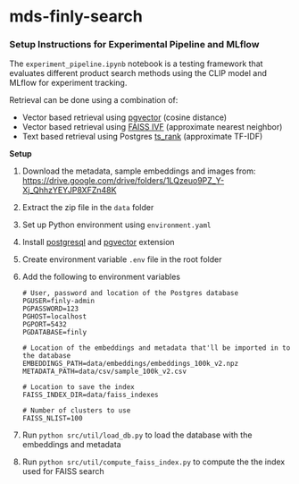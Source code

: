 # mds-finly-search

### Setup Instructions for Experimental Pipeline and MLflow
The `experiment_pipeline.ipynb` notebook is a testing framework that evaluates different product search methods using the CLIP model and MLflow for experiment tracking. 

Retrieval can be done using a combination of:

- Vector based retrieval using [pgvector](https://github.com/pgvector/pgvector) (cosine distance)
- Vector based retrieval using [FAISS IVF](https://github.com/facebookresearch/faiss/wiki/Faiss-indexes) (approximate nearest neighbor)
- Text based retrieval using Postgres [ts_rank](https://www.postgresql.org/docs/current/textsearch-controls.html) (approximate TF-IDF)

**Setup**

1. Download the metadata, sample embeddings and images from: https://drive.google.com/drive/folders/1LQzeuo9PZ_Y-Xj_QhhzYEYJP8XFZn48K
2. Extract the zip file in the `data` folder
3. Set up Python environment using `environment.yaml`
4. Install [postgresql](https://www.postgresql.org) and [pgvector](https://github.com/pgvector/pgvector) extension
5. Create environment variable `.env` file in the root folder
6. Add the following to environment variables

    ```
    # User, password and location of the Postgres database
    PGUSER=finly-admin
    PGPASSWORD=123
    PGHOST=localhost
    PGPORT=5432
    PGDATABASE=finly

    # Location of the embeddings and metadata that'll be imported in to the database
    EMBEDDINGS_PATH=data/embeddings/embeddings_100k_v2.npz
    METADATA_PATH=data/csv/sample_100k_v2.csv

    # Location to save the index
    FAISS_INDEX_DIR=data/faiss_indexes

    # Number of clusters to use
    FAISS_NLIST=100
    ```
6. Run `python src/util/load_db.py` to load the database with the embeddings and metadata
7. Run `python src/util/compute_faiss_index.py` to compute the the index used for FAISS search

